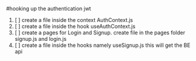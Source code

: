 


#hooking up the authentication jwt

1. [ ] create a file inside the context AuthContext.js
2. [ ] create a file inside the hook useAuthContext.js
3. [ ] create a pages for Login and Signup. create file in the pages folder signup.js and login.js
4. [ ] create a file inside the hooks namely useSignup.js this will get the BE api
